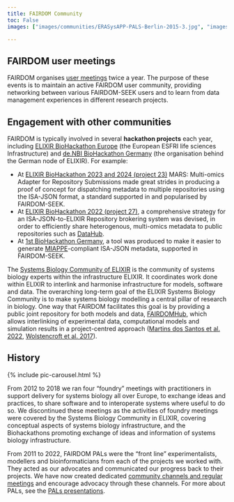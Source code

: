 ```yaml
---
title: FAIRDOM Community
toc: False
images: ["images/communities/ERASysAPP-PALS-Berlin-2015-3.jpg", "images/communities/Gruppe_15-09-15_0005_a_0.jpg","images/communities/neu1.jpg","images/communities/neu7.jpg","images/communities/neu8.jpg", "images/communities/old1.jpg", "images/communities/old2.jpg", "images/communities/old5.jpg", "images/communities/Workshop_Olga_Krebs_157.jpg"]

---
```


## FAIRDOM user meetings

FAIRDOM organises [user meetings](https://fair-dom.org/events) twice a year. The purpose of these events is to maintain an active FAIRDOM user community, providing networking between various FAIRDOM-SEEK users and to learn from data management experiences in different research projects. 

## Engagement with other communities

FAIRDOM is typically involved in several **hackathon projects** each year, including [ELIXIR BioHackathon Europe](https://biohackathon-europe.org) (the European ESFRI life sciences Infrastructure) and [de.NBI BioHackathon Germany](https://www.denbi.de/de-nbi-events) (the organisation behind the German node of ELIXIR). For example:

- At [ELIXIR BioHackathon 2023 and 2024 (project 23)](https://github.com/elixir-europe/biohackathon-projects-2024/blob/main/23.md) MARS: Multi-omics Adapter for Repository Submissions made great strides in producing a proof of concept for dispatching metadata to multiple repositories using the ISA-JSON format, a standard supported in and popularised by FAIRDOM-SEEK.
- At [ELIXIR BioHackathon 2022 (project 27)](https://github.com/elixir-europe/biohackathon-projects-2022/blob/main/27/paper.md), a comprehensive strategy for an ISA-JSON-to-ELIXIR Repository brokering system was devised, in order to efficiently share heterogenous, multi-omics metadata to public repositories such as [DataHub](/fairdom-in-use/Datahub).
- At [1st BioHackathon Germany](https://www.denbi.de/de-nbi-events/1479-miappe-wizard-enabling-easy-creation-of-miappe-compliant-isa-metadata-for-plant-phenotyping-experiments), a tool was produced to make it easier to generate [MIAPPE](/fairdom-in-use/plant-is-and-miappe)-compliant ISA-JSON metadata, supported in FAIRDOM-SEEK. 

The [Systems Biology Community of ELIXIR](https://elixir-europe.org/communities/systems-biology) is the community of systems biology experts within the infrastructure ELIXIR. It coordinates work done within ELIXIR to interlink and harmonise infrastructure for models, software and data. The overarching long-term goal of the ELIXIR Systems Biology Community is to make systems biology modelling a central pillar of research in biology. 
One way that FAIRDOM facilitates this goal is by providing a public joint repository for both models and data, [FAIRDOMHub](/fairdom-in-use/fairdomhub), 
which allows interlinking of experimental data, computational models and simulation results in a project-centred approach 
([Martins dos Santos et al. 2022](https://f1000research.com/articles/11-1265/v1), [Wolstencroft et al. 2017](https://doi.org/10.1093/nar/gkw1032)).


## History

{% include pic-carousel.html %}

From 2012 to 2018 we ran four “foundry” meetings with practitioners in support delivery for systems biology all over Europe, to exchange ideas and practices, to share software and to interoperate systems where useful to do so. We discontinued these meetings as the activities of foundry meetings were covered by the Systems Biology Community in ELIXIR, covering  conceptual aspects of systems biology infrastructure, and the Biohackathons promoting exchange of ideas and information of systems biology infrastructure.

From 2011 to 2022, FAIRDOM PALs were the “front line” experimentalists, modellers and bioinformaticians from each of the projects we worked with. They acted as our advocates and communicated our progress back to their projects. We have now created dedicated [community channels and regular meetings](/get_involved) and encourage advocacy through these channels. For more about PALs, see the [PALs presentations](https://fairdomhub.org/presentations?filter%5Bquery%5D=pals&order=created_at_desc). 
